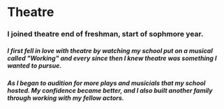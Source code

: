 # Theatre
### I joined theatre end of freshman, start of sophmore year.
##### I first fell in love with theatre by watching my school put on a musical called "Working" and every since then I knew theatre was something I wanted to pursue.
##### As I began to audition for more plays and musicials that my school hosted. My confidence became better, and I also built another family through working with my fellow actors.
